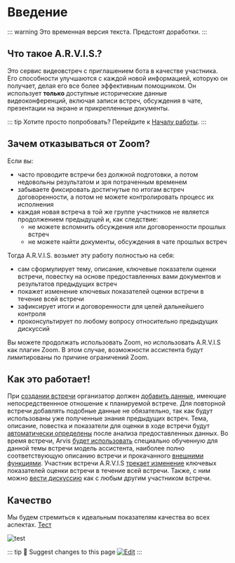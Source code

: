 # Введение <Badge type="warning" text="DRAFT" />

::: warning
Это временная версия текста. Предстоят доработки.
:::

## Что такое A.R.V.I.S.? 

Это сервис видеовстреч с приглашением бота в качестве участника. Его способности улучшаются с каждой новой информацией, которую он получает, делая его все более эффективным помощником. Он использует **только** доступные исторические данные видеоконференций, включая записи встреч, обсуждения в чате, презентации на экране и прикрепленные документы.

::: tip Хотите просто попробовать? 
Перейдите к [Началу работы](./get-started).
:::

## Зачем отказываться от Zoom?

Если вы:
- часто проводите встречи без должной подготовки, а потом недовольны результатом и зря потраченным временем
- забываете фиксировать достигнутые по итогам встреч договоренности, а потом не можете контролировать процесс их исполнения
- каждая новая встреча в той же группе участников не является продолжением предыдущей и, как следствие:
    - не можете вспомнить обсуждения или договоренности прошлых встреч
    - не можете найти документы, обсуждения в чате прошлых встреч

Тогда A.R.V.I.S. возьмет эту работу полностью на себя:
- сам сформулирует тему, описание, ключевые показатели оценки встречи, повестку на основе предоставленных вами документов и результатов предыдущих встреч
- покажет изменение ключевых показателей оценки встречи в течение всей встречи
- зафиксирует итоги и договоренности для целей дальнейшего контроля
- проконсультирует по любому вопросу относительно предыдущих дискуссий

Вы можете продолжать использовать Zoom, но использовать A.R.V.I.S как плагин Zoom. В этом случае, возможности ассистента будут лимитированы по причине ограничений Zoom.

## Как это работает!

При [создании встречи](/ru/guide/meeting#public-meeting) организатор должен [добавить данные](/ru/guide/links#add-knowledge-sources), имеющие непосредственнное отношение к планируемой встрече. Для повторной встречи добавлять подобные данные не обязательно, так как будут использованы уже полученные знания предыдущих встреч. Тема, описание, повестка и показатели для оценки в ходе встречи будут [автоматически определены](/ru/guide/links#create-meeting-meta-tags-and-evaluation-metrics) после анализа предоставленных данных. Во время встречи, Arvis [будет использовать](/ru/guide/links#selecting-an-agent-model-that-matches-the-topic-and-description-of-the-meeting) специально обученную для данной темы встречи модель ассистента, наиболее полно соответствующую описанию встречи и прокачанного [внешними функциями](/ru/guide/links#upgrading-the-assistant-with-external-functions). Участник встречи A.R.V.I.S [трекает изменение](/ru/guide/links#updating-metrics) ключевых показателей оценки встречи в течение всей встречи. Также, с ним можно [вести дискуссию](/ru/guide/links#meeting-accompaniment) как с любым другим участником встречи.

## Качество

Мы будем стремиться к идеальным показателям качества во всех аспектах. [Тест](https://pagespeed.web.dev/analysis/https-arvis-doc-vercel-app/v4532dmnkv?form_factor=desktop)

![test](/IntroQuality.webp)

::: tip 📝 Suggest changes to this page 
[![Edit](https://developer.stackblitz.com/img/edit_in_web_publisher_small.svg)](https://pr.new/jilarganti/arvis/edit/main/docs/ru/guide/introduction.md?initialPath=%2Fru%2Fguide%2Fintroduction)
:::


